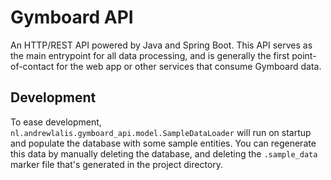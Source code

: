 # Gymboard API

An HTTP/REST API powered by Java and Spring Boot. This API serves as the main entrypoint for all data processing, and is generally the first point-of-contact for the web app or other services that consume Gymboard data.

## Development

To ease development, `nl.andrewlalis.gymboard_api.model.SampleDataLoader` will run on startup and populate the database with some sample entities. You can regenerate this data by manually deleting the database, and deleting the `.sample_data` marker file that's generated in the project directory.
